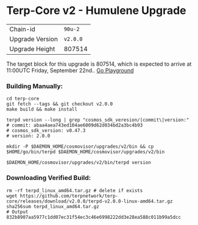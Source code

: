 # Terp-Core v2 - Humulene Upgrade

|                 |                                                              |
|-----------------|--------------------------------------------------------------|
| Chain-id        | `90u-2`                                                |
| Upgrade Version | `v2.0.0`                                        |
| Upgrade Height  | 807514                                                      |



The target block for this upgrade is 807514, which is expected to arrive at 11:00UTC Friday, September 22nd.. [Go Playground](https://go.dev/play/p/QBqPjGz2xpO)

### Building Manually:
```
cd terp-core
git fetch --tags && git checkout v2.0.0 
make build && make install 

terpd version --long | grep "cosmos_sdk_veresion/|commit\|version:"
# commit: abaa4aea743ed104ae6009d62d034bd2a3bc4b93
# cosmos_sdk_version: v0.47.3
# version: 2.0.0

mkdir -P $DAEMON_HOME/cosmovisor/upgrades/v2/bin && cp $HOME/go/bin/terpd $DAEMON_HOME/cosmovisor/upgrades/v2/bin 

$DAEMON_HOME/cosmovisor/upgrades/v2/bin/terpd version
```
### Downloading Verified Build:
```
rm -rf terpd_linux_amd64.tar.gz # delete if exists
wget https://github.com/terpnetwork/terp-core/releases/download/v2.0.0/terpd-v2.0.0-linux-amd64.tar.gz
sha256sum terpd_linux_amd64.tar.gz 
# Output 832b8907aa5977c1dd07ec31f54ec3c46e6998222dd3e28ea588c011b99a5dcc
```